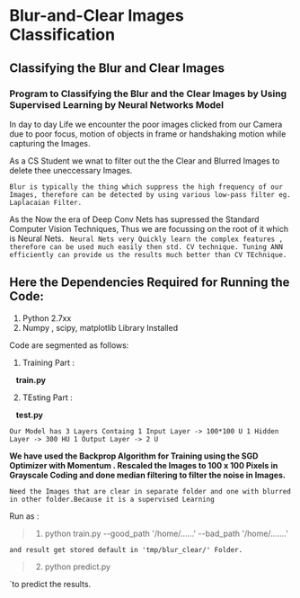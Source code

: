 # Blur-and-Clear Images Classification
## Classifying the Blur and Clear Images

### Program to Classifying the Blur and the Clear Images by Using Supervised Learning by Neural Networks Model

In day to day Life we encounter the poor images clicked from our Camera due to poor focus, motion of objects in frame
or handshaking motion while capturing the Images.

As a CS Student we wnat to filter out the the Clear and Blurred Images to delete thee uneccessary Images.

`Blur is typically the thing which suppress the high frequency of our Images, therefore can be detected by using various low-pass filter
eg. Laplacaian Filter. `

As the Now the era of Deep Conv Nets has supressed the Standard Computer Vision Techniques, 
Thus we are focussing on the root of it which is Neural Nets.
`
Neural Nets very Quickly learn the complex features , therefore can be used much easily then std. CV technique.
Tuning ANN efficiently can provide us the results much better than CV TEchnique.`


## Here the Dependencies Required for Running the Code:
1. Python 2.7xx
2. Numpy , scipy, matplotlib Library Installed 

Code are segmented as follows:

1. Training Part :

    **train.py**
    
2. TEsting Part :

    __test.py__

`Our Model has 3 Layers
Containg
 1 Input Layer -> 100*100 U
 1 Hidden Layer -> 300 HU
 1 Output Layer -> 2 U`


**We have used the Backprop Algorithm for Training using the SGD Optimizer with Momentum .
Rescaled the Images to 100 x 100 Pixels in Grayscale Coding and done median filtering to filter the noise in Images.**

`Need the Images that are clear in separate folder and one with blurred in other folder.Because it is a supervised Learning`


Run as :
> 1. python train.py  --good_path  '/home/......'  --bad_path  '/home/.......'

`and result get stored default in 'tmp/blur_clear/' Folder.`
 

> 2. python predict.py

`to predict the results.
